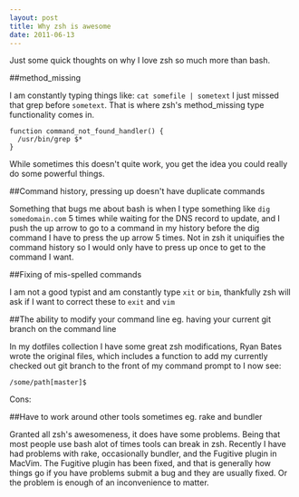 ```yaml
---
layout: post
title: Why zsh is awesome
date: 2011-06-13
---
```


Just some quick thoughts on why I love zsh so much more than bash.

##method_missing

I am constantly typing things like: `cat somefile | sometext` I just missed that grep before `sometext`. That is where zsh's method_missing type functionality comes in.

```
function command_not_found_handler() {
  /usr/bin/grep $*
}
```

While sometimes this doesn't quite work, you get the idea you could really do some powerful things.

##Command history, pressing up doesn't have duplicate commands

Something that bugs me about bash is when I type something like `dig somedomain.com` 5 times while waiting for the DNS record to update, and I push the up arrow to go to a command in my history before the dig command I have to press the up arrow 5 times. Not in zsh it uniquifies the command history so I would only have to press up once to get to the command I want.

##Fixing of mis-spelled commands

I am not a good typist and am constantly type `xit` or `bim`, thankfully zsh will ask if I want to correct these to `exit` and `vim`

##The ability to modify your command line eg. having your current git branch on the command line

In my dotfiles collection I have some great zsh modifications, Ryan Bates wrote the original files, which includes a function to add my currently checked out git branch to the front of my command prompt to I now see:

```
/some/path[master]$
```

Cons:

##Have to work around other tools sometimes eg. rake and bundler

Granted all zsh's awesomeness, it does have some problems. Being that most people use bash alot of times tools can break in zsh. Recently I have had problems with rake, occasionally bundler, and the Fugitive plugin in MacVim. The Fugitive plugin has been fixed, and that is generally how things go if you have problems submit a bug and they are usually fixed. Or the problem is enough of an inconvenience to matter.
